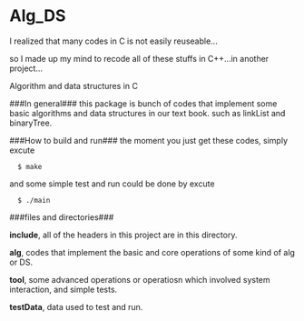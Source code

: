 Alg_DS
======

I realized that many codes in C is not easily reuseable...

so I made up my mind to recode all of these stuffs in C++...in another project...

Algorithm and data structures in C

###In general###
this package is bunch of codes that implement some basic algorithms and data structures in our text book.
such as linkList and binaryTree.

###How to build and run###
the moment you just get these codes, simply excute
```
  $ make
```
and some simple test and run could be done by excute
```
  $ ./main
```

###files and directories###

**include**, all of the headers in this project are in this directory.

**alg**,  codes that implement the basic and core operations of some kind of alg or DS.

**tool**, some advanced operations or operatiosn which involved system interaction, and simple tests.

**testData**, data used to test and run.
